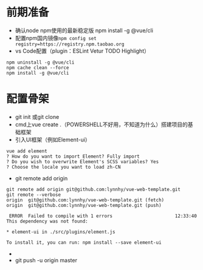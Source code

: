 # 前期准备

* 确认node npm使用的最新稳定版 npm install -g @vue/cli
* 配置npm国内镜像`npm config set registry=https://registry.npm.taobao.org`
* vs Code配置（plugin：ESLint Vetur TODO Highlight）

```console
npm uninstall -g @vue/cli
npm cache clean --force
npm install -g @vue/cli
```

# 配置骨架

* git init 或git clone
* cmd上vue create .（POWERSHELL不好用，不知道为什么）搭建项目的基础框架
* 引入UI框架（例如Element-ui）

```console
vue add element
? How do you want to import Element? Fully import
? Do you wish to overwrite Element's SCSS variables? Yes
? Choose the locale you want to load zh-CN
```

* git remote add origin

```console
git remote add origin git@github.com:lynnhy/vue-web-template.git
git remote --verbose
origin  git@github.com:lynnhy/vue-web-template.git (fetch)
origin  git@github.com:lynnhy/vue-web-template.git (push)

 ERROR  Failed to compile with 1 errors                       12:33:40
This dependency was not found:

* element-ui in ./src/plugins/element.js

To install it, you can run: npm install --save element-ui
```

* 
* git push -u origin master
